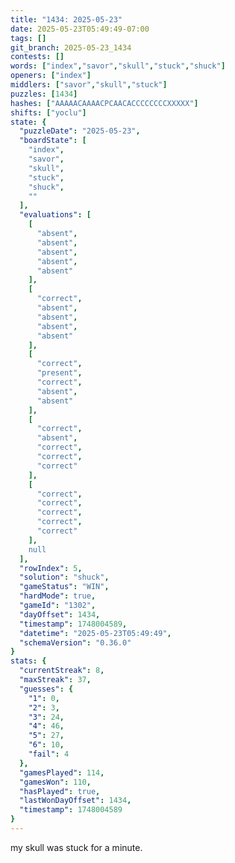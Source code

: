 ```yaml
---
title: "1434: 2025-05-23"
date: 2025-05-23T05:49:49-07:00
tags: []
git_branch: 2025-05-23_1434
contests: []
words: ["index","savor","skull","stuck","shuck"]
openers: ["index"]
middlers: ["savor","skull","stuck"]
puzzles: [1434]
hashes: ["AAAAACAAAACPCAACACCCCCCCCXXXXX"]
shifts: ["yoclu"]
state: {
  "puzzleDate": "2025-05-23",
  "boardState": [
    "index",
    "savor",
    "skull",
    "stuck",
    "shuck",
    ""
  ],
  "evaluations": [
    [
      "absent",
      "absent",
      "absent",
      "absent",
      "absent"
    ],
    [
      "correct",
      "absent",
      "absent",
      "absent",
      "absent"
    ],
    [
      "correct",
      "present",
      "correct",
      "absent",
      "absent"
    ],
    [
      "correct",
      "absent",
      "correct",
      "correct",
      "correct"
    ],
    [
      "correct",
      "correct",
      "correct",
      "correct",
      "correct"
    ],
    null
  ],
  "rowIndex": 5,
  "solution": "shuck",
  "gameStatus": "WIN",
  "hardMode": true,
  "gameId": "1302",
  "dayOffset": 1434,
  "timestamp": 1748004589,
  "datetime": "2025-05-23T05:49:49",
  "schemaVersion": "0.36.0"
}
stats: {
  "currentStreak": 8,
  "maxStreak": 37,
  "guesses": {
    "1": 0,
    "2": 3,
    "3": 24,
    "4": 46,
    "5": 27,
    "6": 10,
    "fail": 4
  },
  "gamesPlayed": 114,
  "gamesWon": 110,
  "hasPlayed": true,
  "lastWonDayOffset": 1434,
  "timestamp": 1748004589
}
---
```

my skull was stuck for a minute.
<!-- more -->
